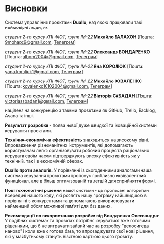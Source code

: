 # Висновки

Система управління проєктами **Duallo**, над якою працювали такі неймовірні люди, як

*студент 2-го курсу КПІ ФІОТ, групи ІМ-22*<span padding-right:5em></span> **Михайло БАЛАХОН** [Пошта: 9mohapx9@gmail.com, <a href="https://t.me/mibal_ua">Телеграм</a>]

*студент 2-го курсу КПІ ФІОТ, групи ІМ-22*<span padding-right:5em></span> **Олександр БОНДАРЕНКО** [Пошта: albom2004q@gmail.com, <a href="https://t.me/Dreammy_Oleksandr">Телеграм</a>]

*студент 2-го курсу КПІ ФІОТ, групи ІМ-22*<span padding-right:5em></span> **Яна КОРОЛЮК** [Пошта: yana.koroliuk1@gmail.com, <a href="https://t.me/Koroliuk_Yana">Телеграм</a>]

*студент 2-го курсу КПІ ФІОТ, групи ІМ-22*<span padding-right:5em></span> **Михайло КОВАЛЕНКО** [Пошта: kovalenko10102004@gmail.com, <a href="https://t.me/merrymike">Телеграм</a>]

*студент 2-го курсу КПІ ФІОТ, групи ІМ-22*<span padding-right:5em></span> **Вікторія САБАДАН** [Пошта: victoriasabadan1@gmail.com, <a href="https://t.me/witchkaa">Телеграм</a>]

націлена на конкуренцію з такими проєктами як GitHub, Trello, Backlog, Asana та інші.

**Результат розробки** - поява нової дуже швидкої та іноваційної системи керування проєктами.

**Технічно-економічна ефективність** знаходиться на високому рівні. Впровадження різноманітних інструментів,
які допомагають користувачам легко організовувати робочий процес та раціонально керувати своїм часом підтверджують високу ефективність як у технічній,
так і в економічній сферах.

**Duallo проти аналогів**. У порівнянні із сьогоденними аналогами наша система керування проєктами пропонує
приблизно еквівалентний функціонал, але в більш оптимізованій та легшій для сприйняття формі.

**Нові технологічні рішення** нашої системи - це прописані алгоритми всередині нашого коду,
які роблять нашу програму найшвидшою в порівнянні з конкурентами та допомагають використовувати
найменший обсяг можливої памʼяті для баз даних.

**Рекомендації по використанню розробки від Бондаренка Олександра**: У подібних системах та проєктах потрібно керуватися вже готовими
рішеннями, що б не витрачати зайвий час на розробку "велосипеда наново" і коли вже є готова база, то впроваджувати свої нові рішення,
які у майбутньому стануть візитною карткою цього проєкту.